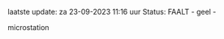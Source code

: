 laatste update: 
za 23-09-2023 11:16   uur 
Status: FAALT - geel - 
<div class="service Y">microstation</div>